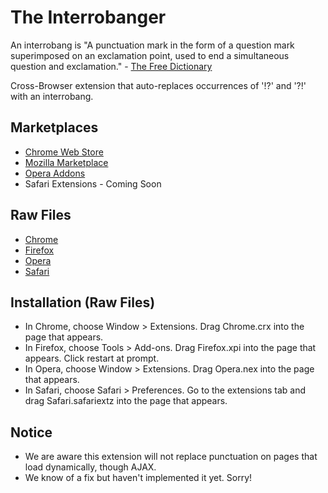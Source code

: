 The Interrobanger
=============
An interrobang is "A punctuation mark in the form of a question mark superimposed on an exclamation point, used to end a simultaneous question and exclamation." - 
[The Free Dictionary](http://www.thefreedictionary.com/interrobang)

Cross-Browser extension that auto-replaces occurrences of '!?' and '?!' with an interrobang.

Marketplaces
------------
- [Chrome Web Store](https://chrome.google.com/webstore/detail/the-interrobanger/ampcpkgcjfjmlfaiegpldidfdeedofph)
- [Mozilla Marketplace](https://addons.mozilla.org/en-US/firefox/addon/the-interrobanger/)
- [Opera Addons](https://addons.opera.com/en/extensions/details/the-interrobanger/)
- Safari Extensions - Coming Soon

Raw Files
------------
- [Chrome](https://github.com/larouxn/the-interrobanger/blob/master/Chrome/Chrome.crx?raw=true)
- [Firefox](https://github.com/larouxn/the-interrobanger/blob/master/Firefox/Firefox.xpi?raw=true)
- [Opera](https://github.com/larouxn/the-interrobanger/blob/master/Opera/Opera.nex?raw=true)
- [Safari](https://github.com/larouxn/the-interrobanger/blob/master/Safari/Safari.safariextz?raw=true) 

Installation (Raw Files)
------------

- In Chrome, choose Window > Extensions. Drag Chrome.crx into the page that appears.
- In Firefox, choose Tools > Add-ons. Drag Firefox.xpi into the page that appears. Click restart at prompt.
- In Opera, choose Window > Extensions. Drag Opera.nex into the page that appears.
- In Safari, choose Safari > Preferences. Go to the extensions tab and drag Safari.safariextz into the page that appears.

Notice
------------
- We are aware this extension will not replace punctuation on pages that load dynamically, though AJAX.
- We know of a fix but haven't implemented it yet. Sorry!
